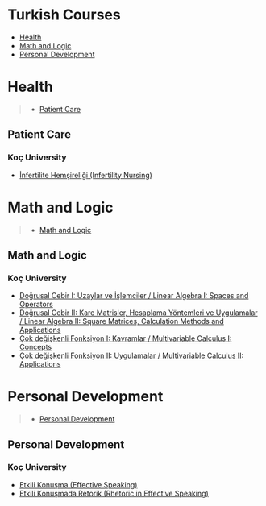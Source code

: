 # Turkish Courses
 - [Health](#health)
 - [Math and Logic](#math-and-logic)
 - [Personal Development](#personal-development)
# Health
> - [Patient Care](#patient-care)
## Patient Care
### Koç University
 - [İnfertilite Hemşireliği (Infertility Nursing)](https://www.coursera.org/learn/infertilite)
# Math and Logic
> - [Math and Logic](#math-and-logic)
## Math and Logic
### Koç University
 - [Doğrusal Cebir I: Uzaylar ve İşlemciler / Linear Algebra I: Spaces and Operators](https://www.coursera.org/learn/linearalgebra1)
 - [Doğrusal Cebir II: Kare Matrisler, Hesaplama Yöntemleri ve Uygulamalar / Linear Algebra II: Square Matrices, Calculation Methods and Applications](https://www.coursera.org/learn/linearalgebra2)
 - [Çok değişkenli Fonksiyon I: Kavramlar / Multivariable Calculus I:  Concepts](https://www.coursera.org/learn/hesap-calculus-dersi)
 - [Çok değişkenli Fonksiyon II: Uygulamalar / Multivariable Calculus II: Applications](https://www.coursera.org/learn/calculus-diferansiyel-hesap)
# Personal Development
> - [Personal Development](#personal-development)
## Personal Development
### Koç University
 - [Etkili Konuşma (Effective Speaking)](https://www.coursera.org/learn/etkili-konusma)
 - [Etkili Konuşmada Retorik (Rhetoric in Effective Speaking)](https://www.coursera.org/learn/retorik)
